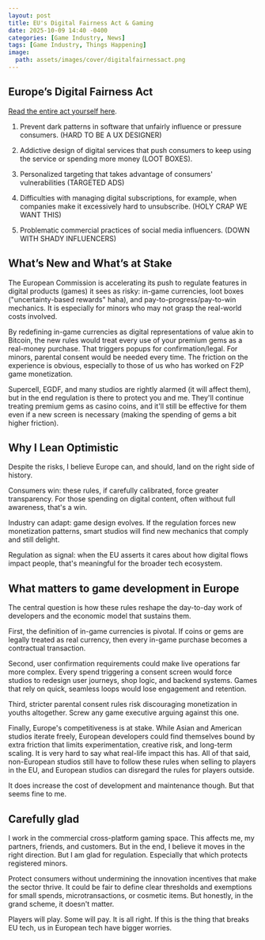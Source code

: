 ```yaml
---
layout: post
title: EU's Digital Fairness Act & Gaming
date: 2025-10-09 14:40 -0400
categories: [Game Industry, News]
tags: [Game Industry, Things Happening]
image:
  path: assets/images/cover/digitalfairnessact.png
---
```


## Europe’s Digital Fairness Act

[Read the entire act yourself here](https://www.digital-fairness-act.com/).

1. Prevent dark patterns in software that unfairly influence or pressure consumers. (HARD TO BE A UX DESIGNER)

2. Addictive design of digital services that push consumers to keep using the service or spending more money (LOOT BOXES).

3. Personalized targeting that takes advantage of consumers' vulnerabilities (TARGETED ADS)

4. Difficulties with managing digital subscriptions, for example, when companies make it excessively hard to unsubscribe. (HOLY CRAP WE WANT THIS)

5. Problematic commercial practices of social media influencers. (DOWN WITH SHADY INFLUENCERS)


## What’s New and What’s at Stake

The European Commission is accelerating its push to regulate features in digital products (games) it sees as risky: in-game currencies, loot boxes ("uncertainty-based rewards" haha), and pay-to-progress/pay-to-win mechanics. It is especially for minors who may not grasp the real-world costs involved.

By redefining in-game currencies as digital representations of value akin to Bitcoin, the new rules would treat every use of your premium gems as a real-money purchase. That triggers popups for confirmation/legal. For minors, parental consent would be needed every time. The friction on the experience is obvious, especially to those of us who has worked on F2P game monetization.

Supercell, EGDF, and many studios are rightly alarmed (it will affect them), but in the end regulation is there to protect you and me. They'll continue treating premium gems as casino coins, and it'll still be effective for them even if a new screen is necessary (making the spending of gems a bit higher friction).

## Why I Lean Optimistic

Despite the risks, I believe Europe can, and should, land on the right side of history.

Consumers win: these rules, if carefully calibrated, force greater transparency. For those spending on digital content, often without full awareness, that's a win.

Industry can adapt: game design evolves. If the regulation forces new monetization patterns, smart studios will find new mechanics that comply and still delight.

Regulation as signal: when the EU asserts it cares about how digital flows impact people, that's meaningful for the broader tech ecosystem.


## What matters to game development in Europe

The central question is how these rules reshape the day-to-day work of developers and the economic model that sustains them.

First, the definition of in-game currencies is pivotal. If coins or gems are legally treated as real currency, then every in-game purchase becomes a contractual transaction.

Second, user confirmation requirements could make live operations far more complex. Every spend triggering a consent screen would force studios to redesign user journeys, shop logic, and backend systems. Games that rely on quick, seamless loops would lose engagement and retention.

Third, stricter parental consent rules risk discouraging monetization in youths altogether. Screw any game executive arguing against this one. 

Finally, Europe's competitiveness is at stake. While Asian and American studios iterate freely, European developers could find themselves bound by extra friction that limits experimentation, creative risk, and long-term scaling. It is very hard to say what real-life impact this has. All of that said, non-European studios still have to follow these rules when selling to players in the EU, and European studios can disregard the rules for players outside.

It does increase the cost of development and maintenance though. But that seems fine to me.

## Carefully glad

I work in the commercial cross-platform gaming space. This affects me, my partners, friends, and customers. But in the end, I believe it moves in the right direction. But I am glad for regulation. Especially that which protects registered minors. 

Protect consumers without undermining the innovation incentives that make the sector thrive. It could be fair to define clear thresholds and exemptions for small spends, microtransactions, or cosmetic items. But honestly, in the grand scheme, it doesn't matter.

Players will play. Some will pay. It is all right.
If this is the thing that breaks EU tech, us in European tech have bigger worries.